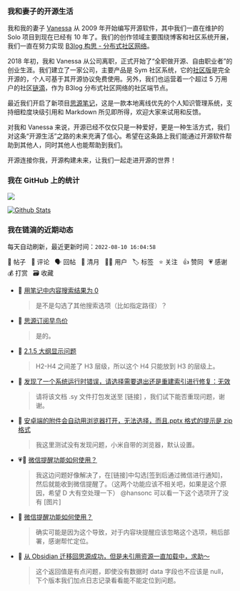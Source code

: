 ### 我和妻子的开源生活

我和我的妻子 [Vanessa](https://github.com/Vanessa219) 从 2009 年开始编写开源软件，其中我们一直在维护的 Solo 项目到现在已经有 10 年了。我们的创作领域主要围绕博客和社区系统开展，我们一直在努力实现 [B3log 构思 - 分布式社区网络](https://ld246.com/article/1546941897596)。

2018 年初，我和 Vanessa 从公司离职，正式开始了“全职做开源、自由职业者”的创业生涯。我们建立了一家公司，主要产品是 Sym 社区系统，它的[社区版](https://github.com/88250/symphony)是完全开源的，个人可基于其开源协议免费使用。另外，我们也运营着一个超过 5 万用户的社区[链滴](https://ld246.com)，作为 B3log 分布式社区网络的社区端节点。

最近我们开启了新项目[思源笔记](https://github.com/siyuan-note/siyuan)，这是一款本地离线优先的个人知识管理系统，支持细粒度块级引用和 Markdown 所见即所得，欢迎大家来试用和反馈。

对我和 Vanessa 来说，开源已经不仅仅只是一种爱好，更是一种生活方式，我们对这条“开源生活”之路的未来充满了信心。希望在这条路上我们能通过开源软件帮助到其他人，同时其他人也能帮助到我们。

开源连接你我，开源构建未来，让我们一起走进开源的世界！

### 我在 GitHub 上的统计

<a title="Hits" target="_blank" href="https://github.com/88250/88250"><img src="https://hits.b3log.org/88250/88250.svg"></a>

[![Github Stats](https://github-readme-stats.vercel.app/api?username=88250&theme=tokyonight&show_icons=true)](https://github.com/88250)

<!--events start -->

### 我在链滴的近期动态

每天自动刷新，最近更新时间：`2022-08-10 16:04:58`

📝 帖子 &nbsp; 💬 评论 &nbsp; 🗣 回帖 &nbsp; 🌙 清月 &nbsp; 👨‍💻 用户 &nbsp; 🏷️ 标签 &nbsp; ⭐️ 关注 &nbsp; 👍 赞同 &nbsp; 💗 感谢 &nbsp; 💰 打赏 &nbsp; 🗃 收藏

* 💬 [用笔记中内容搜索结果为 0](https://ld246.com/article/1660100905552/comment/1660109562358#comments)

  > 是不是勾选了其他搜索选项（比如指定路径）？
* 💬 [思源订阅早鸟价](https://ld246.com/article/1660101628471/comment/1660101723384#comments)

  > 是的。
* 💬 [2.1.5 大纲显示问题](https://ld246.com/article/1660018299584/comment/1660095641674#comments)

  > H2-H4 之间差了 H3 层级，所以这个 H4 只能放到 H3 的层级上。
* 💬 [发现了一个系统运行时错误，请选择需要退出还是重建索引进行修复：无效](https://ld246.com/article/1660034645225/comment/1660095210675#comments)

  > 请将该文档 .sy 文件打包发送至 [链接] ，我们试下能否重现问题，谢谢。
* 💬 [安卓端的附件会自动用浏览器打开，无法选择，而且.pptx 格式的提示是 zip 格式](https://ld246.com/article/1659699076096/comment/1660095054707#comments)

  > 我这里测试没有发现问题，小米自带的浏览器，默认设置。
* 💗💬 [微信提醒功能如何使用？](https://ld246.com/article/1659863440388/comment/1660093766201#comments)

  > 我这边问题好像解决了，在[链接]中勾选[签到后通过微信进行通知]，然后就能收到微信提醒了。（这两个功能应该不相关吧，如果是这个原因，希望 D 大有空处理一下） @hansonc 可以看一下这个选项开了没有 [图片]
* 💬 [微信提醒功能如何使用？](https://ld246.com/article/1659863440388/comment/1660094455051#comments)

  > 确实可能是因为这个导致，对于内容块提醒应该忽略这个选项，稍后部署，感谢帮忙定位。
* 💬 [从 Obsidian 迁移回思源成功，但是未引用资源一直加载中，求助～](https://ld246.com/article/1660007944871/comment/1660060493648#comments)

  > 这个返回值是有点问题，即使没有数据时 data 字段也不应该是 null，下个版本我们加点日志记录看看能不能定位到问题。


<!--events end -->
